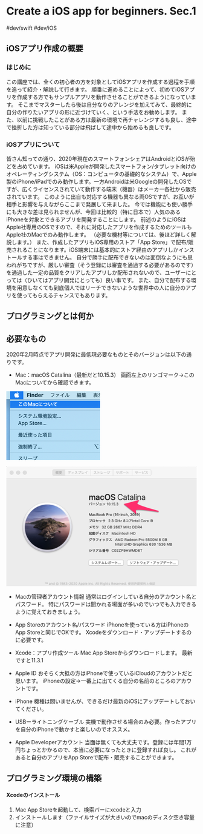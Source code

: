 # Create a iOS app for beginners. Sec.1
#dev/swift #dev/iOS

## iOSアプリ作成の概要
### はじめに
この講座では、全くの初心者の方を対象としてiOSアプリを作成する過程を手順を追って紹介・解説して行きます。
順番に進めることによって、初めてiOSアプリを作成する方でもサンプルアプリを動作させることができるようになっています。
そこまでマスターしたら後は自分なりのアレンジを加えてみて、最終的に自分の作りたいアプリの形に近づけていく、という手法をお勧めします。
また、以前に挑戦したことがある方は最新の環境で再チャレンジするも良し、途中で挫折した方は知っている部分は飛ばして途中から始めるも良しです。

### iOSアプリについて
皆さん知っての通り、2020年現在のスマートフォンシェアはAndroidとiOSが殆どを占めています。
iOSは米Appleが開発したスマートフォン/タブレット向けのオペレーティングシステム（OS：コンピュータの基礎的なシステム）で、Apple製のiPhone/iPadでのみ動作します。一方Androidは米Googleの開発したOSですが、広くライセンスされていて動作する端末（機器）はメーカー各社から販売されています。
このように出自も対応する機器も異なる両OSですが、お互いが相手と影響を与えながらここまで発展して来ました。
今では機能にも使い勝手にも大きな差は見られませんが、今回は比較的（特に日本で）人気のあるiPhoneを対象とできるアプリを開発することにします。
前述のようにiOSはApple社専用のOSですので、それに対応したアプリを作成するためのツールもApple社のMacでのみ動作します。
（必要な機材等については、後ほど詳しく解説します。）
また、作成したアプリもiOS専用のストア「App Store」で配布/販売されることになります。iOS端末には基本的にストア経由のアプリしかインストールする事はできません。
自分で勝手に配布できないのは面倒なようにも思われがちですが、厳しい審査（そう登録には審査を通過する必要があるのです）を通過した一定の品質をクリアしたアプリしか配布されないので、ユーザーにとっては（ひいてはアプリ開発にとっても）良い事です。
また、自分で配布する環境を用意しなくても到底個人ではリーチできないような世界中の人に自分のアプリを使ってもらえるチャンスでもあります。


## プログラミングとは何か


## 必要なもの
2020年2月時点でアプリ開発に最低現必要なものとそのバージョンは以下の通りです。
* Mac：macOS Catalina（最新だと10.15.3）
画面左上のリンゴマーク→このMacについてから確認できます。

![](Create%20a%20iOS%20app%20for%20beginners.%20Sec.1/Apple_%E3%81%A8_Menubar.png)

![](Create%20a%20iOS%20app%20for%20beginners.%20Sec.1/%E3%81%93%E3%81%AEMac%E3%81%AB%E3%81%A4%E3%81%84%E3%81%A6.png)


* Macの管理者アカウント情報
通常はログインしている自分のアカウント名とパスワード。
特にパスワードは聞かれる場面が多いのでいつでも入力できるように覚えておきましょう。

* App Storeのアカウント名/パスワード
iPhoneを使っている方はiPhoneのApp Storeと同じでOKです。
Xcodeをダウンロード・アップデートするのに必要です。

* Xcode：アプリ作成ツール
Mac App Storeからダウンロードします。
最新ですと11.3.1

* Apple ID
おそらく大抵の方はiPhoneで使っているiCloudのアカウントだと思います。
iPhoneの設定→一番上に出てくる自分の名前のところのアカウントです。

* iPhone
 機種は問いませんが、できるだけ最新のiOSにアップデートしておいてください。

* USBーライトニングケーブル
実機で動作させる場合のみ必要。作ったアプリを自分のiPhoneで動かすと楽しいのでオススメ。

* Apple Developerアカウント
当面は無くても大丈夫です。登録には年間1万円ちょっとかかるので、本当に必要になったときに登録すれば良し。
これがあると自分のアプリをApp Storeで配布・販売することができます。


## プログラミング環境の構築
#### Xcodeのインストール
1. Mac App Storeを起動して、検索バーにxcodeと入力
2. インストールします（ファイルサイズが大きいのでmacのディスク空き容量に注意）
